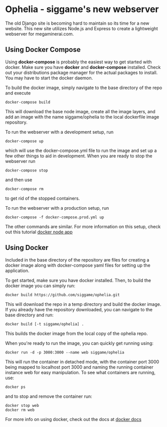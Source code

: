# Ophelia - siggame's new webserver
The old Django site is becoming hard to maintain so its time for a new website.
This new site utilizes Node.js and Express to create a lightweight webserver
for megaminerai.com.

## Using Docker Compose
Using **docker-compose** is probably the easiest way to get started with docker.
Make sure you have **docker** and **docker-compose** installed. Check out your
distributions package manager for the actual packages to install. You may have
to start the docker daemon.

To build the docker image, simply navigate to the base directory of the repo and
execute
```
docker-compose build
```
This will download the base node image, create all the image layers, and add
an image with the name siggame/ophelia to the local dockerfile image repository.

To run the webserver with a development setup, run
```
docker-compose up
```
which will use the docker-compose.yml file to run the image and set up a few
other things to aid in development. When you are ready to stop the webserver run
```
docker-compose stop
```
and then use
```
docker-compose rm
```
to get rid of the stopped containers.

To run the webserver with a production setup, run
```
docker-compose -f docker-compose.prod.yml up
```
The other commands are similar. For more information on this setup, check out
this tutorial [docker node app](http://jdlm.info/articles/2016/03/06/lessons-building-node-app-docker.html)

## Using Docker
Included in the base directory of the repository are files for creating a
docker image along with docker-compose yaml files for setting up the application.

To get started, make sure you have docker installed. Then, to build the docker
image you can simply run:
```
docker build https://github.com/siggame/ophelia.git
```
This will download the repo in a temp directory and build the docker image. If
you already have the repository downloaded, you can navigate to the base
directory and run:
```
docker build [-t siggame/ophelia] .
```
This builds the docker image from the local copy of the ophelia repo.

When you're ready to run the image, you can quickly get running using:
```
docker run -d -p 3000:3000 --name web siggame/ophelia
```
This will run the container in detached mode, with the container port 3000 being
mapped to localhost port 3000 and naming the running container instance web for
easy manipulation. To see what containers are running, use:
```
docker ps
```
and to stop and remove the container run:
```
docker stop web
docker rm web
```
For more info on using docker, check out the docs at [docker docs](https://docs.docker.com/engine/reference/commandline/)
